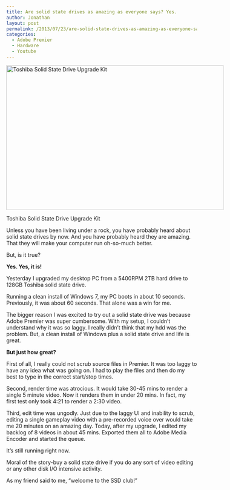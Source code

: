 ```yaml
---
title: Are solid state drives as amazing as everyone says? Yes.
author: Jonathan
layout: post
permalink: /2013/07/23/are-solid-state-drives-as-amazing-as-everyone-says-yes/
categories:
  - Adobe Premier
  - Hardware
  - Youtube
---
```

<div id="attachment_213" class="wp-caption aligncenter" style="width: 584px">
  <img class="size-full wp-image-213" title="Toshiba Solid State Drive Upgrade Kit" src="http://jonathanporta.com/wp-content/uploads/2013/07/toshiba-ssd-upgrade-1.jpg" alt="Toshiba Solid State Drive Upgrade Kit" width="574" height="382" /><p class="wp-caption-text">
    Toshiba Solid State Drive Upgrade Kit
  </p>
</div>

Unless you have been living under a rock, you have probably heard about solid state drives by now. And you have probably heard they are amazing. That they will make your computer run oh-so-much better.

But, is it true?

**Yes. Yes, it is!**

Yesterday I upgraded my desktop PC from a 5400RPM 2TB hard drive to 128GB Toshiba solid state drive.

Running a clean install of Windows 7, my PC boots in about 10 seconds. Previously, it was about 60 seconds. That alone was a win for me.

The bigger reason I was excited to try out a solid state drive was because Adobe Premier was super cumbersome. With my setup, I couldn&#8217;t understand why it was so laggy. I really didn&#8217;t think that my hdd was the problem. But, a clean install of Windows plus a solid state drive and life is great.

**But just how great?**

First of all, I really could not scrub source files in Premier. It was too laggy to have any idea what was going on. I had to play the files and then do my best to type in the correct start/stop times.

Second, render time was atrocious. It would take 30-45 mins to render a single 5 minute video. Now it renders them in under 20 mins. In fact, my first test only took 4:21 to render a 2:30 video.

Third, edit time was ungodly. Just due to the laggy UI and inability to scrub, editing a single gameplay video with a pre-recorded voice over would take me 20 minutes on an amazing day. Today, after my upgrade, I edited my backlog of 8 videos in about 45 mins. Exported them all to Adobe Media Encoder and started the queue.

It&#8217;s still running right now.

Moral of the story-buy a solid state drive if you do any sort of video editing or any other disk I/O intensive activity.

As my friend said to me, &#8220;welcome to the SSD club!&#8221;